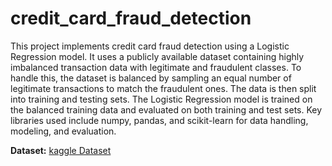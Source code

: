 # credit_card_fraud_detection

This project implements credit card fraud detection using a Logistic Regression model. It uses a publicly available dataset containing highly imbalanced transaction data with legitimate and fraudulent classes. To handle this, the dataset is balanced by sampling an equal number of legitimate transactions to match the fraudulent ones. The data is then split into training and testing sets. The Logistic Regression model is trained on the balanced training data and evaluated on both training and test sets. Key libraries used include numpy, pandas, and scikit-learn for data handling, modeling, and evaluation.


**Dataset:** [kaggle Dataset](https://www.kaggle.com/datasets/mlg-ulb/creditcardfraud)
